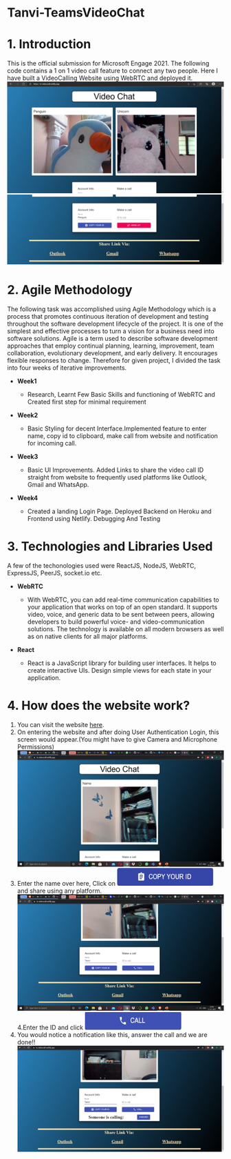 # Tanvi-TeamsVideoChat
# 1.  **Introduction**
This is the official submission for Microsoft Engage 2021. The following code contains a 1 on 1 video call feature to connect any two people.
Here I have built a VideoCalling Website using WebRTC and deployed it.
![alt text](https://github.com/tanvishahani/Tanvi-TeamsVideoChat/blob/main/Images/WhatsApp%20Image%202021-07-11%20at%203.00.19%20PM.jpeg)
![alt text](https://github.com/tanvishahani/Tanvi-TeamsVideoChat/blob/main/Images/WhatsApp%20Image%202021-07-11%20at%2011.07.32%20PM.jpeg)

# 2.  **Agile Methodology**
The following task was accomplished using Agile Methodology which is a process that promotes continuous iteration of development and testing throughout the software development lifecycle of the project. It is one of the simplest and effective processes to turn a vision for a business need into software solutions. Agile is a term used to describe software development approaches that employ continual planning, learning, improvement, team collaboration, evolutionary development, and early delivery. It encourages flexible responses to change.
Therefore for given project, I divided the task into four weeks of iterative improvements.
* **Week1**
  * Research, Learnt Few Basic Skills and functioning of WebRTC and Created first step for minimal requirement


* **Week2**
  * Basic Styling for decent Interface.Implemented feature to enter name, copy id to clipboard, make call from website and notification for incoming call.


* **Week3**
  * Basic UI Improvements. Added Links to share the video call ID straight from website to frequently used platforms like Outlook, Gmail and WhatsApp.
* **Week4**
  * Created a landing Login Page. Deployed Backend on Heroku and Frontend using Netlify. Debugging And Testing

# 3.  **Technologies and Libraries Used**
A few of the techonologies used were ReactJS, NodeJS, WebRTC, ExpressJS, PeerJS, socket.io etc.

* **WebRTC**
  * With WebRTC, you can add real-time communication capabilities to your application that works on top of an open standard. It supports video, voice, and generic data to be sent between peers, allowing developers to build powerful voice- and video-communication solutions. The technology is available on all modern browsers as well as on native clients for all major platforms.
   
* **React**
  * React is a JavaScript library for building user interfaces. It helps to create interactive UIs. Design simple views for each state in your application. 
# 4.  **How does the website work?**
  1. You can visit the website [here](https://ts-videocall.netlify.app/).  
  2. On entering the website and after doing User Authentication Login, this screen would appear.(You might have to give Camera and Microphone Permissions)
![alt text](https://github.com/tanvishahani/Tanvi-TeamsVideoChat/blob/main/Images/Screenshot%20(781).png)
  3. Enter the name over here, Click on <a href="" target="_blank"><img src="https://github.com/tanvishahani/Tanvi-TeamsVideoChat/blob/main/Images/WhatsApp%20Image%202021-07-11%20at%2010.54.43%20PM.jpeg" alt="Copy ID" height="41" width="224"></a> and share using any platform.![alt text](https://github.com/tanvishahani/Tanvi-TeamsVideoChat/blob/main/Images/Screenshot%20(782).png)
  4.Enter the ID and click <a href="" target="_blank"><img src="https://github.com/tanvishahani/Tanvi-TeamsVideoChat/blob/main/Images/WhatsApp%20Image%202021-07-11%20at%2010.55.00%20PM.jpeg" alt="Copy ID" height="41" width="224"></a>
  5. You would notice a notification like this, answer the call and we are done!!
  ![alt text](https://github.com/tanvishahani/Tanvi-TeamsVideoChat/blob/main/Images/WhatsApp%20Image%202021-07-11%20at%2011.04.10%20PM.jpeg)
